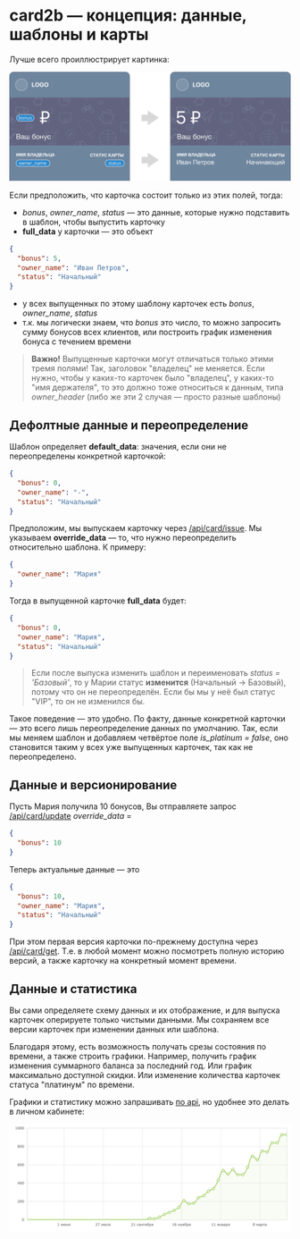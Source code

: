 # card2b — концепция: данные, шаблоны и карты

Лучше всего проиллюстрирует картинка:

![Placeholders to data](../img/placeholders-to-data.png)    

Если предположить, что карточка состоит только из этих полей, тогда:

* *bonus*, *owner_name*, *status* — это данные, которые нужно подставить в шаблон, чтобы выпустить карточку
* **full_data** у карточки — это объект 

```json
{
  "bonus": 5,
  "owner_name": "Иван Петров",
  "status": "Начальный"
}
```

* у всех выпущенных по этому шаблону карточек есть *bonus*, *owner_name*, *status*
* т.к. мы логически знаем, что *bonus* это число, то можно запросить сумму бонусов всех клиентов, или построить график изменения бонуса с течением времени   

> **Важно!** Выпущенные карточки могут отличаться только этими тремя полями! Так, заголовок "владелец" не меняется. 
Если нужно, чтобы у каких-то карточек было "владелец", у каких-то "имя держателя", то это должно тоже относиться к данным, типа *owner_header* (либо же эти 2 случая — просто разные шаблоны)



## Дефолтные данные и переопределение

Шаблон определяет **default_data**: значения, если они не переопределены конкретной карточкой:

```json
{
  "bonus": 0,
  "owner_name": "-",
  "status": "Начальный"
}
```

Предположим, мы выпускаем карточку через [/api/card/issue](./cards.md#post-/api/card/issue-—-выпуск-карты). 
Мы указываем **override_data** — то, что нужно переопределить относительно шаблона. 
К примеру:

```json
{
  "owner_name": "Мария"
}
```

Тогда в выпущенной карточке **full_data** будет:

```json
{
  "bonus": 0,
  "owner_name": "Мария",
  "status": "Начальный"
}
```

> Если после выпуска изменить шаблон и переименовать *status = 'Базовый'*, то у Марии статус **изменится** (Начальный → Базовый), потому что он не переопределён. Если бы мы у неё был статус "VIP", то он не изменился бы.

Такое поведение — это удобно. По факту, данные конкретной карточки — это всего лишь переопределение данных по умолчанию. Так, если мы меняем шаблон и добавляем четвёртое поле *is_platinum = false*, оно становится таким у всех уже выпущенных карточек, так как не переопределено.



## Данные и версионирование

Пусть Мария получила 10 бонусов, Вы отправляете запрос [/api/card/update](./cards.md#post-/api/card/{card_id}/update-—-изменение-данных-карты) *override_data* =

```json
{
  "bonus": 10
}
``` 

Теперь актуальные данные — это

```json
{
  "bonus": 10,
  "owner_name": "Мария",
  "status": "Начальный"
}
```

При этом первая версия карточки по-прежнему доступна через [/api/card/get](./cards.md#get-/api/card/{card_id}-—-данные-конкретной-карточки). 
Т.е. в любой момент можно посмотреть полную историю версий, а также карточку на конкретный момент времени. 



## Данные и статистика

Вы сами определяете схему данных и их отображение, и для выпуска карточек оперируете только чистыми данными. 
Мы сохраняем все версии карточек при изменении данных или шаблона.

Благодаря этому, есть возможность получать срезы состояния по времени, а также строить графики. 
Например, получить график изменения суммарного баланса за последний год. Или график максимально доступной скидки. 
Или изменение количества карточек статуса "платинум" по времени.

Графики и статистику можно запрашивать [по api](./templates.md#get-/api/template/{template_id}/stat?...-—-детальная-статистика), 
но удобнее это делать в личном кабинете:   

![Пример статистики](../img/template-year-stat.png)
  
